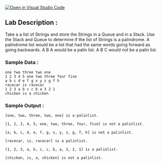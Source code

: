 [![Open in Visual Studio Code](https://classroom.github.com/assets/open-in-vscode-2e0aaae1b6195c2367325f4f02e2d04e9abb55f0b24a779b69b11b9e10269abc.svg)](https://classroom.github.com/online_ide?assignment_repo_id=17851385&assignment_repo_type=AssignmentRepo)
## Lab Description :   
Take a a list of Strings and store the Strings in a Queue and in a Stack.  Use the Stack and Queue to determine if the list of Strings is a palindrome.   A palindrome list would be a list that had the same words going forward as going backwards.  A B A would be a palin list.   A B C would not be a palin list.


### Sample Data : 
```
one two three two one
1 2 3 4 5 one two three four five
a b c d e f g x y z g f h
racecar is racecar
1 2 3 a b c c b a 3 2 1
chicken is a chicken
```

### Sample Output :
```
[one, two, three, two, one] is a palinlist.

[1, 2, 3, 4, 5, one, two, three, four, five] is not a palinlist.

[a, b, c, d, e, f, g, x, y, z, g, f, h] is not a palinlist.

[racecar, is, racecar] is a palinlist.

[1, 2, 3, a, b, c, c, b, a, 3, 2, 1] is a palinlist.

[chicken, is, a, chicken] is not a palinlist.
```
